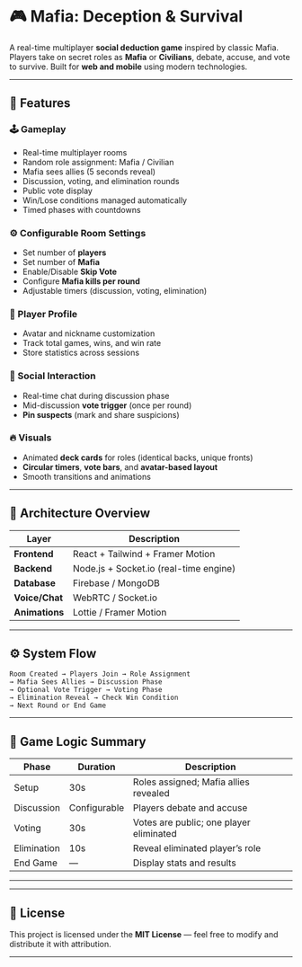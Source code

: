 # 🎮 Mafia: Deception & Survival
A real-time multiplayer **social deduction game** inspired by classic Mafia. Players take on secret roles as **Mafia** or **Civilians**, debate, accuse, and vote to survive. Built for **web and mobile** using modern technologies.

---

## 🧩 Features

### 🕹 Gameplay
- Real-time multiplayer rooms  
- Random role assignment: Mafia / Civilian  
- Mafia sees allies (5 seconds reveal)  
- Discussion, voting, and elimination rounds  
- Public vote display  
- Win/Lose conditions managed automatically  
- Timed phases with countdowns  

### ⚙️ Configurable Room Settings
- Set number of **players**  
- Set number of **Mafia**  
- Enable/Disable **Skip Vote**  
- Configure **Mafia kills per round**  
- Adjustable timers (discussion, voting, elimination)

### 👤 Player Profile
- Avatar and nickname customization  
- Track total games, wins, and win rate  
- Store statistics across sessions  

### 💬 Social Interaction
- Real-time chat during discussion phase  
- Mid-discussion **vote trigger** (once per round)  
- **Pin suspects** (mark and share suspicions)  

### 🔥 Visuals
- Animated **deck cards** for roles (identical backs, unique fronts)  
- **Circular timers**, **vote bars**, and **avatar-based layout**  
- Smooth transitions and animations  

---

## 🧱 Architecture Overview

| Layer | Description |
|-------|--------------|
| **Frontend** | React + Tailwind + Framer Motion |
| **Backend** | Node.js + Socket.io (real-time engine) |
| **Database** | Firebase / MongoDB |
| **Voice/Chat** | WebRTC / Socket.io |
| **Animations** | Lottie / Framer Motion |

---

## ⚙️ System Flow

```text
Room Created → Players Join → Role Assignment
→ Mafia Sees Allies → Discussion Phase
→ Optional Vote Trigger → Voting Phase
→ Elimination Reveal → Check Win Condition
→ Next Round or End Game
```

---

## 🧠 Game Logic Summary

| Phase | Duration | Description |
|--------|-----------|-------------|
| Setup | 30s | Roles assigned; Mafia allies revealed |
| Discussion | Configurable | Players debate and accuse |
| Voting | 30s | Votes are public; one player eliminated |
| Elimination | 10s | Reveal eliminated player’s role |
| End Game | — | Display stats and results |

---


---

## 📜 License
This project is licensed under the **MIT License** — feel free to modify and distribute it with attribution.

---


